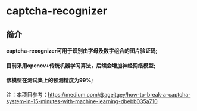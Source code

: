 # captcha-recognizer
## 简介
#### captcha-recognizer可用于识别由字母及数字组合的图片验证码;
  
#### 目前采用opencv+传统机器学习算法，后续会增加神经网络模型;
  
#### 该模型在测试集上的预测精度为99%;  
  
注：本项目参考：https://medium.com/@ageitgey/how-to-break-a-captcha-system-in-15-minutes-with-machine-learning-dbebb035a710
